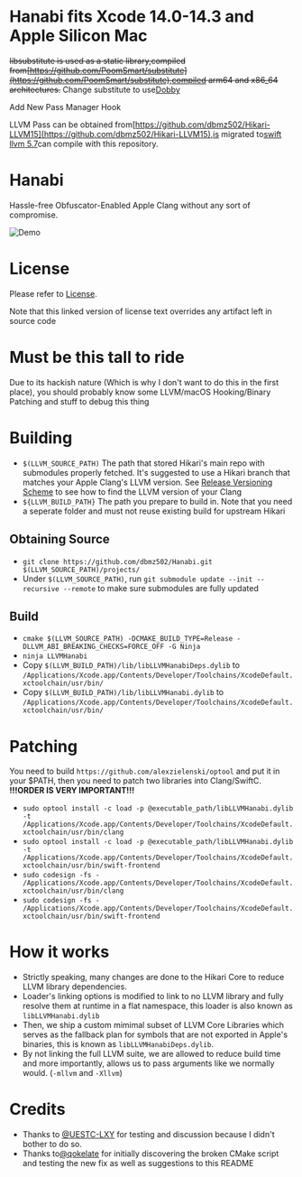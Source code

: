 # Hanabi fits Xcode 14.0-14.3 and Apple Silicon Mac
~~libsubstitute is used as a static library,compiled from[https://github.com/PoomSmart/substitute](https://github.com/PoomSmart/substitute),compiled arm64 and x86_64 architectures.~~
Change substitute to use[Dobby](https://github.com/jmpews/Dobby)

Add New Pass Manager Hook

LLVM Pass can be obtained from[https://github.com/dbmz502/Hikari-LLVM15](https://github.com/dbmz502/Hikari-LLVM15),is migrated to[swift llvm 5.7](https://github.com/apple/llvm-project/tree/swift/release/5.7)can compile with this repository.

# Hanabi
Hassle-free Obfuscator-Enabled Apple Clang without any sort of compromise.

![Demo](https://github.com/HikariObfuscator/Hanabi/blob/master/Demo.jpg?raw=true)

# License
Please refer to [License](https://github.com/HikariObfuscator/Hikari/wiki/License).

Note that this linked version of license text overrides any artifact left in source code

# Must be this tall to ride
Due to its hackish nature (Which is why I don't want to do this in the first place), you should probably know some LLVM/macOS Hooking/Binary Patching and stuff to debug this thing

# Building
- ``$(LLVM_SOURCE_PATH)`` The path that stored Hikari's main repo with submodules properly fetched. It's suggested to use a Hikari branch that matches your Apple Clang's LLVM version. See [Release Versioning Scheme](#release-versioning-scheme) to see how to find the LLVM version of your Clang
- ``${LLVM_BUILD_PATH}`` The path you prepare to build in. Note that you need a seperate folder and must not reuse existing build for upstream Hikari

## Obtaining Source
- ``git clone https://github.com/dbmz502/Hanabi.git $(LLVM_SOURCE_PATH)/projects/``
- Under ``$(LLVM_SOURCE_PATH)``, run ``git submodule update --init --recursive --remote`` to make sure submodules are fully updated

## Build
- ``cmake $(LLVM_SOURCE_PATH) -DCMAKE_BUILD_TYPE=Release -DLLVM_ABI_BREAKING_CHECKS=FORCE_OFF -G Ninja``
- ``ninja LLVMHanabi``
- Copy ``$(LLVM_BUILD_PATH)/lib/libLLVMHanabiDeps.dylib`` to ``/Applications/Xcode.app/Contents/Developer/Toolchains/XcodeDefault.xctoolchain/usr/bin/``
- Copy ``$(LLVM_BUILD_PATH)/lib/libLLVMHanabi.dylib`` to ``/Applications/Xcode.app/Contents/Developer/Toolchains/XcodeDefault.xctoolchain/usr/bin/``

# Patching

You need to build ``https://github.com/alexzielenski/optool`` and put it in your $PATH, then you need to patch two libraries into Clang/SwiftC.
**!!!ORDER IS VERY IMPORTANT!!!**
- ``sudo optool install -c load -p @executable_path/libLLVMHanabi.dylib -t /Applications/Xcode.app/Contents/Developer/Toolchains/XcodeDefault.xctoolchain/usr/bin/clang``
- ``sudo optool install -c load -p @executable_path/libLLVMHanabi.dylib -t /Applications/Xcode.app/Contents/Developer/Toolchains/XcodeDefault.xctoolchain/usr/bin/swift-frontend``
- ``sudo codesign -fs - /Applications/Xcode.app/Contents/Developer/Toolchains/XcodeDefault.xctoolchain/usr/bin/clang``
- ``sudo codesign -fs - /Applications/Xcode.app/Contents/Developer/Toolchains/XcodeDefault.xctoolchain/usr/bin/swift-frontend``


# How it works
- Strictly speaking, many changes are done to the Hikari Core to reduce LLVM library dependencies.
- Loader's linking options is modified to link to no LLVM library and fully resolve them at runtime in a flat namespace, this loader is also known as ``libLLVMHanabi.dylib``
- Then, we ship a custom mimimal subset of LLVM Core Libraries which serves as the fallback plan for symbols that are not exported in Apple's binaries, this is known as ``libLLVMHanabiDeps.dylib``.
- By not linking the full LLVM suite, we are allowed to reduce build time and more importantly, allows us to pass arguments like we normally would. (``-mllvm`` and ``-Xllvm``)


# Credits

- Thanks to [@UESTC-LXY](https://github.com/UESTC-LXY) for testing and discussion because I didn't bother to do so.
- Thanks to[@qokelate](https://github.com/qokelate) for initially discovering the broken CMake script and testing the new fix as well as suggestions to this README
